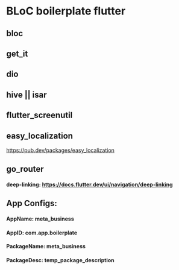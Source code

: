 # BLoC boilerplate flutter

## bloc

## get_it

## dio

## hive || isar

## flutter_screenutil

## easy_localization
https://pub.dev/packages/easy_localization


## go_router
#### deep-linking: https://docs.flutter.dev/ui/navigation/deep-linking

 
## App Configs:
#### AppName: meta_business
#### AppID: com.app.boilerplate
#### PackageName: meta_business
#### PackageDesc: temp_package_description